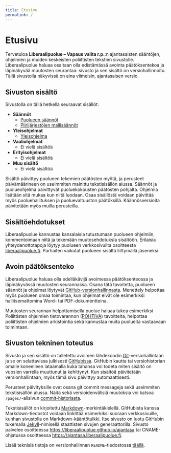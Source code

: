 ```yaml
---
title: Etusivu
permalink: /
---
```


# Etusivu

Tervetuloa **Liberaalipuolue – Vapaus valita r.p.**:n ajantasaisten sääntöjen, ohjelmien ja muiden keskeisten poliittisten tekstien sivustolle. Liberaalipuolue haluaa osaltaan olla edistämässä avointa päätöksentekoa ja läpinäkyvää muutosten seurantaa: sivusto ja sen sisältö on versiohallinnoitu. Tällä sivustolla näkyvissä on aina viimeisin, ajantasaisen versio.

## Sivuston sisältö

Sivustolla on tällä hetkellä seuraavat sisällöt:

- **Säännöt**
  - [Puolueen säännöt](/saannot/)
  - [Piirijärjestöjen mallisäännöt](/mallisaannot_piirijarjestot/)
- **Yleisohjelmat**
  - [Yleisohjelma](/yleisohjelma/)
- **Vaaliohjelmat**
  - Ei vielä sisältöä
- **Erityisohjelmat**
  - Ei vielä sisältöä
- **Muu sisältö**
  - Ei vielä sisältöä

Sisältö päivittyy puolueen tekemien päätösten myötä, ja perusteet päivämäärineen on useimmiten mainittu tekstisisällön alussa. Säännöt ja puolueohjelma päivittyvät puoluekokousten päätösten pohjalta. Ohjelmia lisätään sitä mukaa kun niitä luodaan. Osaa sisällöstä voidaan päivittää myös puoluehallituksen ja puoluevaltuuston päätöksillä. Käännösversioita päivitetään myös muilla perusteilla.

## Sisältöehdotukset

Liberaalipuolue kannustaa kansalaisia tutustumaan puolueen ohjelmiin, kommentoimaan niitä ja tekemään muutosehdotuksia sisältöön. Erilaisia yhteydenottotapoja löytyy puolueen verkkosivuilta osoitteesta [liberaalipuolue.fi](https://liberaalipuolue.fi/). Parhaiten vaikutat puolueen sisältä liittymällä jäseneksi.

## Avoin päätöksenteko

Liberaalipuolue haluaa olla edelläkävijä avoimessa päätöksenteossa ja läpinäkyvässä muutosten seurannassa. Osana tätä tavoitetta, puolueen säännöt ja ohjelmat löytyvät [GitHub-versionhallinnasta](https://github.com/liberaalipuolue/ajantasa/). Menettely helpottaa myös puolueen omaa toimintaa, kun ohjelmat eivät ole esimerkiksi hallitsemattomina Word- tai PDF-dokumentteina. 

Muutosten seurannan helpottamisella puolue haluaa tukea esimerkiksi Poliittisten ohjelmien tietovarannon ([POHTIVA](http://www.fsd.uta.fi/pohtiva/)) tavoitteita, helpottaa poliittisten ohjelmien arkistointia sekä kannustaa muita puolueita vastaavaan toimintaan.

## Sivuston tekninen toteutus

Sivusto ja sen sisältö on talletettu avoimen lähdekoodin [Git](https://fi.wikipedia.org/wiki/Git)-versiohallintaan ja se on selattavissa julkisesti [GitHubissa](https://fi.wikipedia.org/wiki/GitHub). GitHubin kautta tai versiohistorian omalle koneelleen lataamalla kuka tahansa voi todeta miten sisältö on vuosien varrella muuttunut ja kehittynyt. Kun sisältöä päivitetään versionhallintaan, myös tämä sivu päivittyy automaattisesti.

Perusteet päivityksille ovat osana git commit messageja sekä useimmiten tekstisisällön alussa. Näitä sekä versioidenvälisiä muutoksia voi katsoa `/pages/`-alisivun [commit-historiasta](https://github.com/liberaalipuolue/ajantasa/commits/master/pages).

Tekstisisällöt on kirjoitettu [Markdown](https://en.wikipedia.org/wiki/Markdown)-merkintäkielellä. GitHubista kanssa Markdown-tiedostot voidaan linkittää esimerkiksi suoraan verkkosivuille, kunhan sivustolla on Markdown-kääntötulkki. Itse sivusto on luotu GitHubin tukemalla [Jekyll](https://jekyllrb.com/)-nimisellä staattisten sivujen generaattorilla. Sivusto palvelee osoitteessa <https://liberaalipuolue.github.io/ajantasa> tai CNAME-ohjatussa osoitteessa <https://ajantasa.liberaalipuolue.fi>.

Lisää teknisiä tietoja on versionhallinnan `README`-tiedostossa [täällä](https://github.com/liberaalipuolue/ajantasa/).

